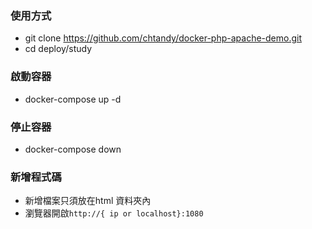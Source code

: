 ### 使用方式
- git clone https://github.com/chtandy/docker-php-apache-demo.git
- cd deploy/study

### 啟動容器
- docker-compose up -d

### 停止容器
- docker-compose down

### 新增程式碼 
- 新增檔案只須放在html 資料夾內
- 瀏覽器開啟`http://{ ip or localhost}:1080`
